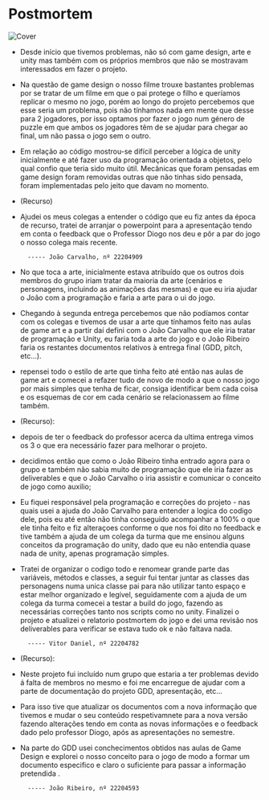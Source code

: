 # Postmortem 

  ![Cover](LaVittaEBella.jpg)

-  Desde início que tivemos problemas, não só com game design, arte e unity mas 
também com os próprios membros que não se mostravam interessados em fazer o 
projeto.

-  Na questão de game design o nosso filme trouxe bastantes problemas por se 
tratar de um filme em que o pai protege o filho e queríamos replicar o mesmo no 
jogo, porém ao longo do projeto percebemos que esse seria um problema, pois não 
tínhamos nada em mente que desse para 2 jogadores, por isso optamos por fazer o
 jogo num género de puzzle em que ambos os jogadores têm de se ajudar para 
 chegar ao final, um não passa o jogo sem o outro.

- Em relação ao código mostrou-se difícil perceber a lógica de unity 
inicialmente e até fazer uso da programação orientada a objetos, pelo qual 
confio que teria sido muito útil. Mecânicas que foram pensadas em game design 
foram removidas outras que não tinhas sido pensada, foram implementadas pelo 
jeito que davam no momento.

- (Recurso)

- Ajudei os meus colegas a entender o código que eu fiz antes da época de recurso, tratei 
de arranjar o powerpoint para a apresentação tendo em conta o feedback que o 
Professor Diogo nos deu e pôr a par do jogo o nosso colega mais recente.

		----- João Carvalho, nº 22204909

- No que toca a arte, inicialmente estava atribuído que os outros dois membros 
do grupo iriam tratar da maioria da arte (cenários e personagens, incluindo as 
animações das mesmas) e que eu iria ajudar o João com a programação e faria a 
arte para o ui do jogo.

- Chegando à segunda entrega percebemos que não podíamos contar com os 
colegas e tivemos de usar a arte que tínhamos feito nas aulas de game art e a 
partir daí defini com o João Carvalho que ele iria tratar de programação e Unity, eu 
faria toda a arte do jogo e o João Ribeiro faria os restantes documentos relativos 
à entrega final (GDD, pitch, etc...).

- repensei todo o estilo de arte que tinha feito até então nas aulas de game 
art e comecei a refazer tudo de novo de modo a que o nosso jogo por mais simples
 que tenha de ficar, consiga identificar bem cada coisa e os esquemas de cor em 
 cada cenário se relacionassem ao filme também.

- (Recurso):
  
- depois de ter o feedback do professor acerca da ultima entrega vimos os 3 o 
que era necessário fazer para melhorar o projeto.

- decidimos então que como o João Ribeiro tinha entrado agora para o grupo e 
também não sabia muito de programação que ele iria fazer as deliverables e que 
o João Carvalho o iria assistir e comunicar o conceito de jogo como auxilio;

- Eu fiquei responsável pela programação e correções do projeto - nas quais 
usei a ajuda do João Carvalho para entender a logica do codigo dele, pois eu 
até então não tinha conseguido acompanhar a 100% o que ele tinha feito e fiz 
alteraçoes conforme o que nos foi dito no feedback e tive também a ajuda de um 
colega da turma que me ensinou alguns conceitos da programação do unity, dado 
que eu não entendia quase nada de unity, apenas programação simples.

- Tratei de organizar o codigo todo e renomear grande parte das variáveis, 
métodos e classes, a seguir fui tentar juntar as classes das personagens numa 
unica classe pai para não utilizar tanto espaço e estar melhor organizado e 
legível, seguidamente com a ajuda de um colega da turma comecei a testar a 
build do jogo, fazendo as necessárias correções tanto nos scripts como no unity.
Finalizei o projeto e atualizei o relatorio postmortem do jogo e dei uma revisão
nos deliverables para verificar se estava tudo ok e não faltava nada.
 
		----- Vitor Daniel, nº 22204782

- (Recurso):

- Neste projeto fui incluído num grupo que estaria a ter problemas devido á falta
de membros no mesmo e foi me encarregue de ajudar com a parte de documentação do
projeto GDD, apresentação, etc...

- Para isso tive que atualizar os documentos com a nova informação que tivemos
e mudar o seu conteúdo respetivamnete para a nova versão fazendo alterações 
tendo em conta as novas informações e o feedback dado pelo professor Diogo,
após as apresentações no semestre.

- Na parte do GDD usei conchecimentos obtidos nas aulas de Game Design e explorei 
o nosso conceito para o jogo de modo a formar um documento especifico e claro o
suficiente para passar a informação pretendida .
 
		----- João Ribeiro, nº 22204593